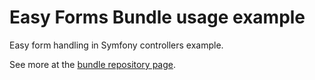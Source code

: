 Easy Forms Bundle usage example
========================

Easy form handling in Symfony controllers example.

See more at the [bundle repository page](https://github.com/thanek/easy-forms-bundle).
